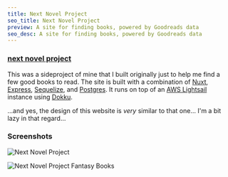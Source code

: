 ```yaml
---
title: Next Novel Project
seo_title: Next Novel Project
preview: A site for finding books, powered by Goodreads data
seo_desc: A site for finding books, powered by Goodreads data
---
```

### [next novel project](https://nextnovelproject.com/)

This was a sideproject of mine that I built originally just to help me find a few good books to read.  The site is built with a combination of [Nuxt](https://nuxtjs.org/), [Express](https://expressjs.com/), [Sequelize](https://sequelize.org/), and [Postgres](https://www.postgresql.org/). It runs on top of an [AWS Lightsail](https://aws.amazon.com/lightsail/) instance using [Dokku](https://github.com/dokku/dokku).

...and yes, the design of this website is *very* similar to that one... I'm a bit lazy in that regard...

### Screenshots

![Next Novel Project](/img/nextnovelproject.png)

![Next Novel Project Fantasy Books](/img/nextnovelprojectfantasy.png)
